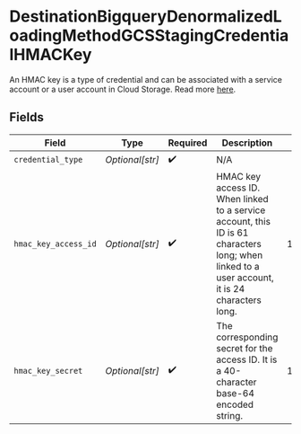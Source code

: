 # DestinationBigqueryDenormalizedLoadingMethodGCSStagingCredentialHMACKey

An HMAC key is a type of credential and can be associated with a service account or a user account in Cloud Storage. Read more <a href="https://cloud.google.com/storage/docs/authentication/hmackeys">here</a>.


## Fields

| Field                                                                                                                                         | Type                                                                                                                                          | Required                                                                                                                                      | Description                                                                                                                                   | Example                                                                                                                                       |
| --------------------------------------------------------------------------------------------------------------------------------------------- | --------------------------------------------------------------------------------------------------------------------------------------------- | --------------------------------------------------------------------------------------------------------------------------------------------- | --------------------------------------------------------------------------------------------------------------------------------------------- | --------------------------------------------------------------------------------------------------------------------------------------------- |
| `credential_type`                                                                                                                             | *Optional[str]*                                                                                                                               | :heavy_check_mark:                                                                                                                            | N/A                                                                                                                                           |                                                                                                                                               |
| `hmac_key_access_id`                                                                                                                          | *Optional[str]*                                                                                                                               | :heavy_check_mark:                                                                                                                            | HMAC key access ID. When linked to a service account, this ID is 61 characters long; when linked to a user account, it is 24 characters long. | 1234567890abcdefghij1234                                                                                                                      |
| `hmac_key_secret`                                                                                                                             | *Optional[str]*                                                                                                                               | :heavy_check_mark:                                                                                                                            | The corresponding secret for the access ID. It is a 40-character base-64 encoded string.                                                      | 1234567890abcdefghij1234567890ABCDEFGHIJ                                                                                                      |